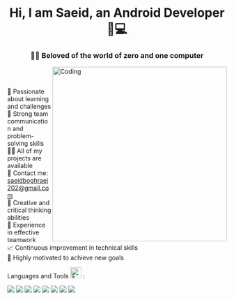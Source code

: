 


<h1 align="center">Hi, I am Saeid, an Android Developer 📱💻</h1>
<h3 align="center">🧑‍💻 Beloved of the world of zero and one computer</h3>

<img padding-left="20px" align="right" alt="Coding" width="400" src="https://aster.cloud/wp-content/uploads/2022/11/compiling-code.gif">
<br>
<br>

🔭 Passionate about learning and challenges
<br>
🎯 Strong team communication and problem-solving skills
<br>
👨‍💻 All of my projects are available
<br>
📧 Contact me: saeidboghraei202@gmail.com
<br>
🧠 Creative and critical thinking abilities
<br>
👥 Experience in effective teamwork
<br>
📈 Continuous improvement in technical skills
<br>
🚀 Highly motivated to achieve new goals



 Languages and Tools  <img src="https://raw.githubusercontent.com/Tarikul-Islam-Anik/Telegram-Animated-Emojis/main/Objects/Toolbox.webp" alt="Toolbox" width="25" height="25" /> :

<div >
 <img src="https://skillicons.dev/icons?i=kotlin"/>
 <img src="https://skillicons.dev/icons?i=dart"/>
 <img src="https://skillicons.dev/icons?i=python"/>
 <img src="https://skillicons.dev/icons?i=flutter"/>
 <img src="https://skillicons.dev/icons?i=spring boot"/>
<img src="https://skillicons.dev/icons?i=postgresql"/>
	<img src="https://skillicons.dev/icons?i=ktor"/>
	<img src="https://skillicons.dev/icons?i=git"/>
 
	
 
 
	
</div>

<span>  </span>


